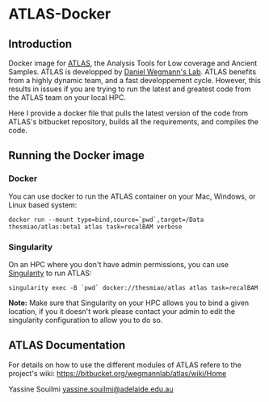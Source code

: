 # ATLAS-Docker

## Introduction

Docker image for [ATLAS](https://bitbucket.org/WegmannLab/atlas), the Analysis Tools for Low coverage and Ancient Samples. ATLAS is developped by [Daniel Wegmann's Lab](https://www3.unifr.ch/bio/en/research/groups-in-alphabetical-order/wegmann-group.html). ATLAS benefits from a highly dynamic team, and a fast developpement cycle. However, this results in issues if you are trying to run the latest and greatest code from the ATLAS team on your local HPC.

Here I provide a docker file that pulls the latest version of the code from ATLAS's bitbucket repository, builds all the requirements, and compiles the code.

## Running the Docker image
### Docker
You can use docker to run the ATLAS container on your Mac, Windows, or Linux based system:

```
docker run --mount type=bind,source=`pwd`,target=/Data thesmiao/atlas:beta1 atlas task=recalBAM verbose
```

### Singularity
On an HPC where you don't have admin permissions, you can use [Singularity](http://singularity.lbl.gov) to run ATLAS:

```
singularity exec -B `pwd` docker://thesmiao/atlas atlas task=recalBAM
```

**Note:** Make sure that Singularity on your HPC allows you to bind a given location, if you it doesn't work please contact your admin to edit the singularity configuration to allow you to do so.

## ATLAS Documentation
For details on how to use the different modules of ATLAS refere to the project's wiki: https://bitbucket.org/wegmannlab/atlas/wiki/Home


Yassine Souilmi <yassine.souilmi@adelaide.edu.au>
